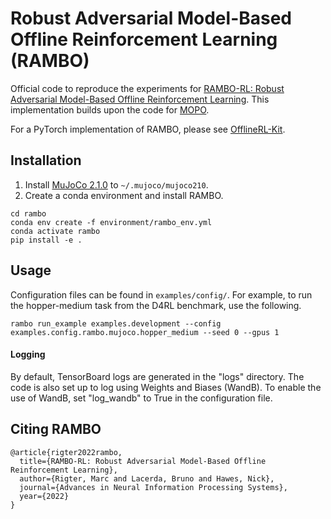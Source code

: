 # Robust Adversarial Model-Based Offline Reinforcement Learning (RAMBO)

Official code to reproduce the experiments for [RAMBO-RL: Robust Adversarial Model-Based Offline Reinforcement Learning](https://arxiv.org/abs/2204.12581). This implementation builds upon the code for [MOPO](https://github.com/tianheyu927/mopo).

For a PyTorch implementation of RAMBO, please see [OfflineRL-Kit](https://github.com/yihaosun1124/OfflineRL-Kit).

## Installation
1. Install [MuJoCo 2.1.0](https://github.com/deepmind/mujoco/releases) to `~/.mujoco/mujoco210`.
2. Create a conda environment and install RAMBO.
```
cd rambo
conda env create -f environment/rambo_env.yml
conda activate rambo
pip install -e .
```

## Usage
Configuration files can be found in `examples/config/`. For example, to run the hopper-medium task from the D4RL benchmark, use the following.

```
rambo run_example examples.development --config examples.config.rambo.mujoco.hopper_medium --seed 0 --gpus 1
```


#### Logging

By default, TensorBoard logs are generated in the "logs" directory. The code is also set up to log using Weights and Biases (WandB). To enable the use of WandB, set "log_wandb" to True in the configuration file.


## Citing RAMBO

```
@article{rigter2022rambo,
  title={RAMBO-RL: Robust Adversarial Model-Based Offline Reinforcement Learning},
  author={Rigter, Marc and Lacerda, Bruno and Hawes, Nick},
  journal={Advances in Neural Information Processing Systems},
  year={2022}
}
```
